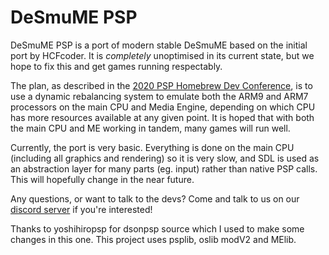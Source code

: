 # DeSmuME PSP

DeSmuME PSP is a port of modern stable DeSmuME based on the initial port by HCFcoder.
It is _completely_ unoptimised in its current state, but we hope to fix this and get games running respectably.

The plan, as described in the [2020 PSP Homebrew Dev Conference](https://youtu.be/VyHD5Hx1SYY?t=11768), is to use a dynamic rebalancing system to emulate both the ARM9 and ARM7 processors on the main CPU and Media Engine, depending on which CPU has more resources available at any given point. It is hoped that with both the main CPU and ME working in tandem, many games will run well.

Currently, the port is very basic. Everything is done on the main CPU (including all graphics and rendering) so it is very slow, and SDL is used as an abstraction layer for many parts (eg. input) rather than native PSP calls. This will hopefully change in the near future.

Any questions, or want to talk to the devs? Come and talk to us on our [discord server](https://discord.gg/bePrj9W) if you're interested!


Thanks to yoshihiropsp for dsonpsp source which I used to make some changes in this one.
This project uses psplib, oslib modV2 and MElib.
